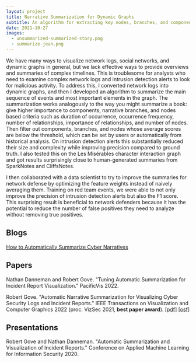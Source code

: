 ```yaml
---
layout: project
title: Narrative Summarization for Dynamic Graphs
subtitle: An algorithm for extracting key nodes, branches, and components from dynamic graphs.
date: 2021-10-27
images:
  - unsummarized-summarized-story.png
  - summarize-jean.png
---
```


We have many ways to visualize network logs, social networks, and dynamic graphs in general, but we lack effective ways to provide overviews and summaries of complex timelines. This is troublesome for analysts who need to examine complex network logs and intrusion detection alerts to look for malicious activity. To address this, I converted network logs into dynamic graphs, and then I developed an algorithm to summarize the main sequence of events and most important elements in the graph. The summarization works analogously to the way you might summarize a book: give higher importance to components, narrative branches, and nodes based criteria such as duration of occurrence, occurrence frequency, number of relationships, importance of relationships, and number of nodes. Then filter out components, branches, and nodes whose average scores are below the threshold, which can be set by users or automatically from historical analysis. On intrusion detection alerts this substantially reduced their size and complexity while improving precision compared to ground truth. I also tested this on the Les Misérables character interaction graph and got results surprisingly close to human-generated summaries from SparkNotes and CliffsNotes.

I then collaborated with a data scientist to try to improve the summaries for network defense by optimizing the feature weights instead of naively averaging them. Training on red team events, we were able to not only improve the precision of intrusion detection alerts but also the F1 score. This surprising result is beneficial to network defenders because it has the potential to reduce the number of false positives they need to analyze without removing true positives.

## Blogs

[How to Automatically Summarize Cyber Narratives](https://twosixtech.com/how-to-automatically-summarize-cyber-narratives/)

## Papers

Nathan Danneman and Robert Gove. "Tuning Automatic Summarization for Incident Report Visualization." PacificVis 2022.

Robert Gove. "Automatic Narrative Summarization for Visualizing Cyber Security Logs and Incident Reports." IEEE Transactions on Visualization and Computer Graphics 2022 (proc. VizSec 2021, **best paper award**). \[[pdf](https://osf.io/q5t79/)\] \[[osf](https://osf.io/ekzbp/)\]

## Presentations

Robert Gove and Nathan Danneman. "Automatic Summarization and Visualization of Incident Reports." Conference on Applied Machine Learning for Information Security 2020.